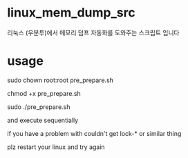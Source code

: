 # linux_mem_dump_src
리눅스 (우분투)에서 메모리 덤프 자동화를 도와주는 스크립트 입니다

# usage
sudo chown root:root pre_prepare.sh

chmod +x pre_prepare.sh

sudo ./pre_prepare.sh

and execute sequentially

if you have a problem with couldn't get lock-* or similar thing

plz restart your linux and try again
